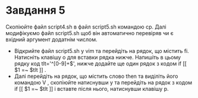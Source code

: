 # Завдання 5

Скопіюйте файл script4.sh в файл script5.sh командою cp. Далі модифікуємо файл script5.sh щоб він автоматично перевіряв чи є вхідний аргумент додатнім числом.

* Відкрийте файл script5.sh у vim та перейдіть на рядок, що містить fi. Натисніть клавішу o для вставки рядка нижче. Напишіть в цьому рядку код tlt='^[0-9]+$', нижче додайте ще один рядок з кодом if [[ $1 =~ $tlt ]] . 
* Далі перейдіть на рядок, що містить слово then та виділіть його командою V , скопіюйте натиснувши y та перейдіть на рядок з кодом if [[ $1 =~ $tlt ]] і вставте після нього, натиснувши клавішу p.

